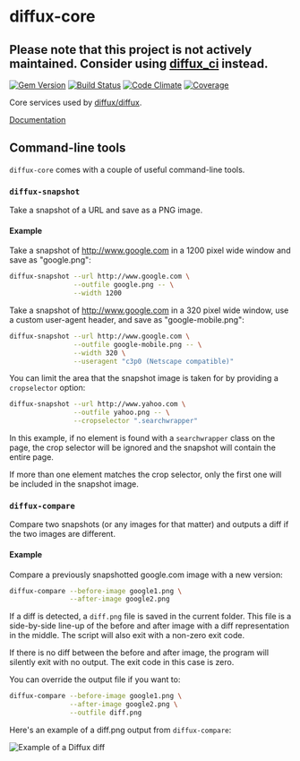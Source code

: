 diffux-core
===========
## Please note that this project is not actively maintained. Consider using [diffux_ci](https://github.com/diffux/diffux_ci) instead.

[![Gem Version](https://badge.fury.io/rb/diffux-core.svg)](http://badge.fury.io/rb/diffux-core)
[![Build Status](https://travis-ci.org/diffux/diffux-core.svg)](https://travis-ci.org/diffux/diffux-core)
[![Code Climate](https://codeclimate.com/github/diffux/diffux-core.svg)](https://codeclimate.com/github/diffux/diffux-core)
[![Coverage](https://codeclimate.com/github/diffux/diffux-core/coverage.svg)](https://codeclimate.com/github/diffux/diffux-core)

Core services used by [diffux/diffux].

[Documentation]

[diffux/diffux]: https://github.com/diffux/diffux
[Documentation]: http://rubydoc.info/github/diffux/diffux-core

## Command-line tools

`diffux-core` comes with a couple of useful command-line tools.

### `diffux-snapshot`

Take a snapshot of a URL and save as a PNG image.

#### Example

Take a snapshot of http://www.google.com in a 1200 pixel wide window and save
as "google.png":

```bash
diffux-snapshot --url http://www.google.com \
                --outfile google.png -- \
                --width 1200
```

Take a snapshot of http://www.google.com in a 320 pixel wide window, use a
custom user-agent header, and save as "google-mobile.png":

```bash
diffux-snapshot --url http://www.google.com \
                --outfile google-mobile.png -- \
                --width 320 \
                --useragent "c3p0 (Netscape compatible)"
```

You can limit the area that the snapshot image is taken for by providing a
`cropselector` option:

```bash
diffux-snapshot --url http://www.yahoo.com \
                --outfile yahoo.png -- \
                --cropselector ".searchwrapper"
```

In this example, if no element is found with a `searchwrapper` class on the
page, the crop selector will be ignored and the snapshot will contain the
entire page.

If more than one element matches the crop selector, only the first one will be
included in the snapshot image.

### `diffux-compare`

Compare two snapshots (or any images for that matter) and outputs a diff if the
two images are different.

#### Example

Compare a previously snapshotted google.com image with a new version:

```bash
diffux-compare --before-image google1.png \
               --after-image google2.png
```

If a diff is detected, a `diff.png` file is saved in the current folder. This
file is a side-by-side line-up of the before and after image with a diff
representation in the middle. The script will also exit with a non-zero exit
code.

If there is no diff between the before and after image, the program will
silently exit with no output. The exit code in this case is zero.

You can override the output file if you want to:

```bash
diffux-compare --before-image google1.png \
               --after-image google2.png \
               --outfile diff.png
```

Here's an example of a diff.png output from `diffux-compare`:

![Example of a Diffux diff](https://diffux.github.io/diffux-core/images/diff-example.png "Example of a Diffux diff")

